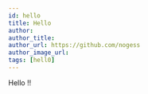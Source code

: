 ```yaml
---
id: hello
title: Hello
author: 
author_title: 
author_url: https://github.com/nogess
author_image_url: 
tags: [hell0]
---
```


Hello !!


<!--truncate-->
